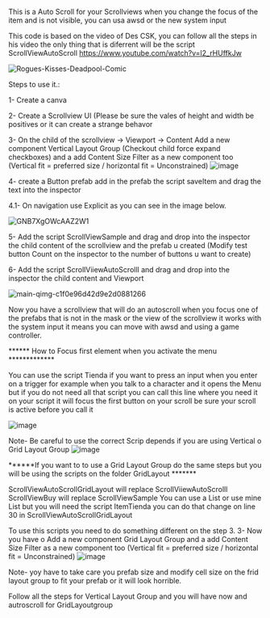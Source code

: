 This is a Auto Scroll for your Scrollviews when you change the focus of the item and is not visible, you can usa awsd or the new system input


This code is based on the video of Des CSK, you can follow all the steps in his video the only thing that is diferrent will be the script ScrollViewAutoScroll
https://www.youtube.com/watch?v=l2_rHUffkJw

![Rogues-Kisses-Deadpool-Comic](https://github.com/user-attachments/assets/73ff3ea4-8e95-40e5-85bc-460b5b780f28)



Steps to use it.:


1- Create a canva

2- Create a Scrollview UI (Please be sure the vales of height and width be positives or it can create a strange behavor

3- On the child of the scrollview -> Viewport -> Content  Add a new component Vertical Layout Group (Checkout child force expand checkboxes) and a add Content Size Filter as a new component too (Vertical fit = preferred size  / horizontal fit = Unconstrained)
![image](https://github.com/user-attachments/assets/7f8c1e1e-248d-4cc8-8fe1-7cfc5ea4b3da)


4- create a Button prefab add in the prefab the script saveItem and drag the text into the inspector

4.1- On navigation use Explicit as you can see in the image below.


![GNB7XgOWcAAZ2W1](https://github.com/user-attachments/assets/39169fb8-357c-4fb4-9cc0-7956c06e963f)


5- Add the script ScrollViewSample and drag and drop into the inspector the child content of the scrollview and the prefab u created (Modify test button Count on the inspector to the number of buttons u want to create)

6- Add the script ScrollViiewAutoScrolll and drag and drop into the inspector the child content and Viewport

![main-qimg-c1f0e96d42d9e2d0881266](https://github.com/user-attachments/assets/037ea597-e5ed-4e8c-857a-d9ca5e253c33)


Now you have a scrollview that will do an autoscroll when you focus one of the prefabs that is not in the mask or the view of the scrollview it works with the system input it means you can move with awsd and using a game controller.



****** How to Focus first element when you activate the menu *************


You can use the script Tienda if you want to press an input when you enter on a trigger for example when you talk to a character and it opens the Menu but if you do not need all that script 
you can call this line where you need it on your script it will focus the first button on your scroll be sure your scroll is active before you call it 

![image](https://github.com/user-attachments/assets/8032f3be-0eef-4193-8fcf-c60d126f05f5)

Note- Be careful to use the correct Scrip depends if you are using Vertical o Grid Layout Group 
![image](https://github.com/user-attachments/assets/f7e50d56-9e95-4ae7-b572-391c760a92c5)




******If you want to to use a Grid Layout Group do the same steps but you will be using the scripts on the folder GridLayout *******

ScrollViewAutoScrollGridLayout will replace ScrollViiewAutoScrolll
ScrollViewBuy will replace ScrollViewSample
You can use a List<string> or use mine List<ItemTienda> but you will need the script ItemTienda you can do that change on line 30 in ScrollViewAutoScrollGridLayout


To use this scripts you need to do something different on the step 3.
3- Now you have o Add a new component Grid Layout Group and a add Content Size Filter as a new component too (Vertical fit = preferred size  / horizontal fit = Unconstrained)
![image](https://github.com/user-attachments/assets/168177bb-7bcc-421c-800a-302f3cf58356)

Note- yoy have to take care you prefab size and modify cell size on the frid layout group to fit your prefab or it will look horrible.

Follow all the steps for Vertical Layout Group and you will have now and autroscroll for GridLayoutgroup
